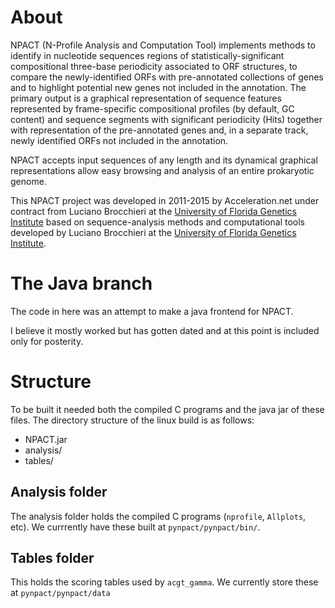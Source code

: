 # About #

NPACT (N-Profile Analysis and Computation Tool) implements methods to
identify in nucleotide sequences regions of statistically-significant
compositional three-base periodicity associated to ORF structures,
to compare the newly-identified ORFs with pre-annotated collections
of genes and to highlight potential new genes not included in the annotation.
The primary output is a graphical representation of sequence features
represented by frame-specific compositional profiles (by default, GC content)
and sequence segments with significant periodicity (Hits) together with
representation of the pre-annotated genes and, in a separate track, newly
identified ORFs not included in the annotation.

NPACT accepts input sequences of any length and its dynamical graphical
representations allow easy browsing and analysis of an entire prokaryotic genome.

This NPACT project was developed in 2011-2015 by Acceleration.net under
contract from Luciano Brocchieri at the [University of Florida
Genetics Institute](http://www.ufgi.ufl.edu/) based on sequence-analysis
methods and computational tools developed by Luciano Brocchieri at the
[University of Florida Genetics Institute](http://www.ufgi.ufl.edu/).


# The Java branch #

The code in here was an attempt to make a java frontend for NPACT.

I believe it mostly worked but has gotten dated and at this point is
included only for posterity.

# Structure #

To be built it needed both the compiled C programs and the java jar of
these files. The directory structure of the linux build is as follows:

- NPACT.jar
- analysis/
- tables/

## Analysis folder ##

The analysis folder holds the compiled C programs (`nprofile`,
`Allplots`, etc). We currrently have these built at
`pynpact/pynpact/bin/`.

## Tables folder ##

This holds the scoring tables used by `acgt_gamma`. We currently store
these at `pynpact/pynpact/data`
